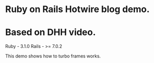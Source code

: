 # Ruby on Rails Hotwire blog demo.

# Based on DHH video.

Ruby - 3.1.0
Rails - >= 7.0.2

This demo shows how to turbo frames works.
